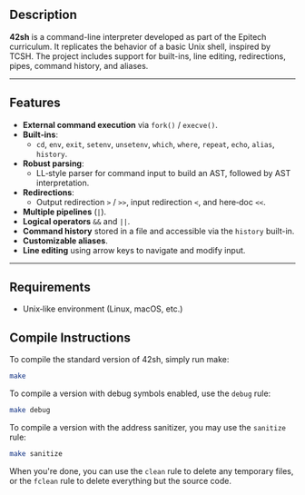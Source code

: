 ## Description

**42sh** is a command-line interpreter developed as part of the Epitech curriculum.
It replicates the behavior of a basic Unix shell, inspired by TCSH.
The project includes support for built-ins, line editing, redirections, pipes, command history, and aliases.

---


## Features

- **External command execution** via `fork()` / `execve()`.
- **Built‐ins**:
  - `cd`, `env`, `exit`, `setenv`, `unsetenv`, `which`, `where`, `repeat`, `echo`, `alias`, `history`.
- **Robust parsing**:
  - LL‐style parser for command input to build an AST, followed by AST interpretation.
- **Redirections**:
  - Output redirection `>` / `>>`, input redirection `<`, and here‐doc `<<`.
- **Multiple pipelines** (`|`).
- **Logical operators** `&&` and `||`.
- **Command history** stored in a file and accessible via the `history` built-in.
- **Customizable aliases**.
- **Line editing** using arrow keys to navigate and modify input.

---

## Requirements

- Unix‐like environment (Linux, macOS, etc.)

## Compile Instructions
To compile the standard version of 42sh,
simply run make:

```bash
make
```

To compile a version with debug symbols enabled,
use the ``debug`` rule:

```bash
make debug
```

To compile a version with the address sanitizer,
you may use the ``sanitize`` rule:

```bash
make sanitize
```

When you're done, you can use the ``clean`` rule
to delete any temporary files, or the ``fclean``
rule to delete everything but the source code.
